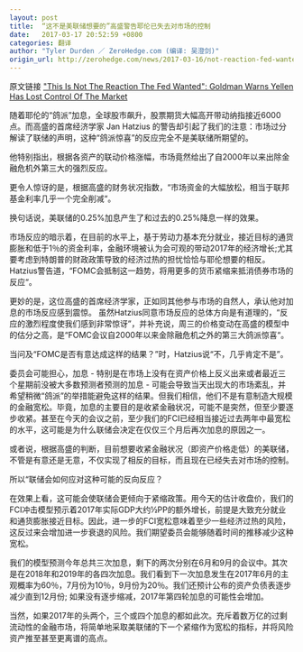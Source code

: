 ```yaml
---
layout: post
title:  “这不是美联储想要的”高盛警告耶伦已失去对市场的控制
date:   2017-03-17 20:52:59 +0800
categories: 翻译
author: "Tyler Durden ／ ZeroHedge.com (编译: 吴澄剑)"
origin_url: http://zerohedge.com/news/2017-03-16/not-reaction-fed-wanted-goldman-warns-yellen-has-lost-control-market
---
```


原文链接 ["This Is Not The Reaction The Fed Wanted": Goldman Warns Yellen Has Lost Control Of The Market](http://zerohedge.com/news/2017-03-16/not-reaction-fed-wanted-goldman-warns-yellen-has-lost-control-market)

随着耶伦的“鸽派”加息，全球股市飙升，股票期货大幅高开带动纳指接近6000点。而高盛的首席经济学家 Jan Hatzius 的警告却引起了我们的注意：市场过分解读了联储的声明，这种“鸽派惊喜”的反应完全不是美联储所期望的。

他特别指出，根据各资产的联动价格涨幅，市场竟然给出了自2000年以来出除金融危机外第三大的强烈反应。

更令人惊讶的是，根据高盛的财务状况指数，“市场资金的大幅放松，相当于联邦基金利率几乎一个完全削减“。

换句话说，美联储的0.25%加息产生了和过去的0.25%降息一样的效果。

市场反应的暗示着，在目前的水平上，基于劳动力基本充分就业，接近目标的通货膨胀和低于1％的资金利率，金融环境被认为会可观的带动2017年的经济增长;尤其要考虑到特朗普的财政政策导致的经济过热的担忧恰恰与耶伦想要的相反。Hatzius警告道，“FOMC会抵制这一趋势，将用更多的货币紧缩来抵消债券市场的反应“。

更妙的是，这位高盛的首席经济学家，正如同其他参与市场的自然人，承认他对加息的市场反应感到震惊。 虽然Hatzius同意市场反应的总体方向是有道理的，“反应的激烈程度使我们感到非常惊讶”，并补充说，周三的价格变动在高盛的模型中的估分之高，是“FOMC会议自2000年以来金除融危机之外的第三大鸽派惊喜“。

当问及“FOMC是否有意达成这样的结果？”时，Hatzius说“不，几乎肯定不是”。

委员会可能担心，加息 - 特别是在市场上没有在资产价格上反义出来或者最近三个星期前没被大多数预测者预测的加息 - 可能会导致当天出现大的市场紊乱，并希望稍微“鸽派”的举措能避免这样的结果。但我们相信，他们不是有意制造大规模的金融宽松。毕竟，加息的主要目的是收紧金融状况，可能不是突然，但至少要逐步收紧。甚至在今天的会议之前，至少我们的FCI已经相当接近过去两年中最宽松的水平，这可能是为什么联储会决定在仅仅三个月后再次加息的原因之一。

或者说，根据高盛的判断，目前想要收紧金融状况（即资产价格走低）的美联储，不管是有意还是无意，不仅实现了相反的目标，而且现在已经失去对市场的控制。

所以“联储会如何应对这种可能的反向反应？

在效果上看，这可能会使联储会更倾向于紧缩政策。用今天的估计收盘价，我们的FCI冲击模型预示着2017年实际GDP大约½PP的额外增长，前提是大致充分就业和通货膨胀接近目标。因此，进一步的FCI宽松意味着至少一些经济过热的风险，这反过来会增加进一步衰退的风险。我们期望委员会能够随着时间的推移减少这种宽松。

我们的模型预测今年总共三次加息，剩下的两次分别在6月和9月的会议中。其次是在2018年和2019年的各四次加息。我们看到下一次加息发生在2017年6月的主观概率为60％，7月份为10％，9月份为20％。我们还预计公布的资产负债表逐步减少直到12月份; 如果没有逐步缩减，2017年第四轮加息的可能性会增加。

当然，如果2017年的头两个，三个或四个加息的都如此次。充斥着数万亿的过剩流动性的金融市场，将简单地采取美联储的下一个紧缩作为宽松的指标，并将风险资产推至甚至更离谱的高点。

